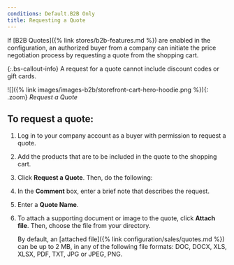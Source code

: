 ```yaml
---
conditions: Default.B2B Only
title: Requesting a Quote
---
```


If [B2B Quotes]({% link stores/b2b-features.md %}) are enabled in the configuration, an authorized buyer from a company can initiate the price negotiation process by requesting a quote from the shopping cart.

{:.bs-callout-info}
A request for a quote cannot include discount codes or gift cards.

![]({% link images/images-b2b/storefront-cart-hero-hoodie.png %}){: .zoom}
_Request a Quote_

## To request a quote:

1. Log in to your company account as a buyer with permission to request a quote.

1. Add the products that are to be included in the quote to the shopping cart.

1. Click **Request a Quote**. Then, do the following:

1. In the **Comment** box, enter a brief note that describes the request.

1. Enter a **Quote Name**.

1. To attach a supporting document or image to the quote, click **Attach file**. Then, choose the file from your directory.

    By default, an [attached file]({% link configuration/sales/quotes.md %}) can be up to 2 MB, in any of the following file formats: DOC, DOCX, XLS, XLSX, PDF, TXT, JPG or JPEG, PNG.
